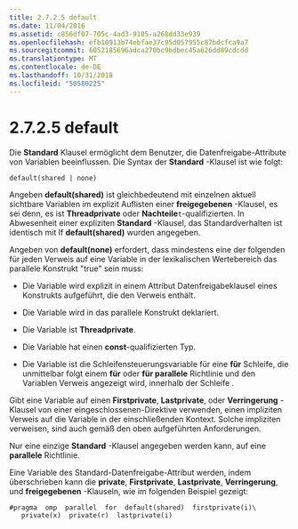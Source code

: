```yaml
---
title: 2.7.2.5 default
ms.date: 11/04/2016
ms.assetid: c856df07-705c-4ad3-9105-a268dd33e939
ms.openlocfilehash: efb10913b74ebfae37c95d057955c87bdcfca9a7
ms.sourcegitcommit: 6052185696adca270bc9bdbec45a626dd89cdcdd
ms.translationtype: MT
ms.contentlocale: de-DE
ms.lasthandoff: 10/31/2018
ms.locfileid: "50580225"
---
```

# <a name="2725-default"></a>2.7.2.5 default

Die **Standard** Klausel ermöglicht dem Benutzer, die Datenfreigabe-Attribute von Variablen beeinflussen. Die Syntax der **Standard** -Klausel ist wie folgt:

```
default(shared | none)
```

Angeben **default(shared)** ist gleichbedeutend mit einzelnen aktuell sichtbare Variablen im explizit Auflisten einer **freigegebenen** -Klausel, es sei denn, es ist **Threadprivate** oder **Nachteile**`t`-qualifizierten. In Abwesenheit einer expliziten **Standard** -Klausel, das Standardverhalten ist identisch mit If **default(shared)** wurden angegeben.

Angeben von **default(none)** erfordert, dass mindestens eine der folgenden für jeden Verweis auf eine Variable in der lexikalischen Wertebereich das parallele Konstrukt "true" sein muss:

- Die Variable wird explizit in einem Attribut Datenfreigabeklausel eines Konstrukts aufgeführt, die den Verweis enthält.

- Die Variable wird in das parallele Konstrukt deklariert.

- Die Variable ist **Threadprivate**.

- Die Variable hat einen **const**-qualifizierten Typ.

- Die Variable ist die Schleifensteuerungsvariable für eine **für** Schleife, die unmittelbar folgt einem **für** oder **für parallele** Richtlinie und den Variablen Verweis angezeigt wird, innerhalb der Schleife .

Gibt eine Variable auf einen **Firstprivate**, **Lastprivate**, oder **Verringerung** -Klausel von einer eingeschlossenen-Direktive verwenden, einen impliziten Verweis auf die Variable in der einschließenden Kontext. Solche impliziten verweisen, sind auch gemäß den oben aufgeführten Anforderungen.

Nur eine einzige **Standard** -Klausel angegeben werden kann, auf eine **parallele** Richtlinie.

Eine Variable des Standard-Datenfreigabe-Attribut werden, indem überschrieben kann die **private**, **Firstprivate**, **Lastprivate**, **Verringerung**, und **freigegebenen** -Klauseln, wie im folgenden Beispiel gezeigt:

```
#pragma  omp  parallel  for  default(shared)  firstprivate(i)\
   private(x)  private(r)  lastprivate(i)
```